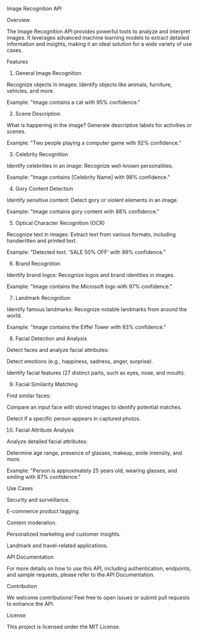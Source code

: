 Image Recognition API

Overview

The Image Recognition API provides powerful tools to analyze and interpret images. It leverages advanced machine learning models to extract detailed information and insights, making it an ideal solution for a wide variety of use cases.

Features

1. General Image Recognition

Recognize objects in images: Identify objects like animals, furniture, vehicles, and more.

Example: "Image contains a cat with 95% confidence."

2. Scene Description

What is happening in the image? Generate descriptive labels for activities or scenes.

Example: "Two people playing a computer game with 92% confidence."

3. Celebrity Recognition

Identify celebrities in an image: Recognize well-known personalities.

Example: "Image contains [Celebrity Name] with 98% confidence."

4. Gory Content Detection

Identify sensitive content: Detect gory or violent elements in an image.

Example: "Image contains gory content with 88% confidence."

5. Optical Character Recognition (OCR)

Recognize text in images: Extract text from various formats, including handwritten and printed text.

Example: "Detected text: 'SALE 50% OFF' with 99% confidence."

6. Brand Recognition

Identify brand logos: Recognize logos and brand identities in images.

Example: "Image contains the Microsoft logo with 97% confidence."

7. Landmark Recognition

Identify famous landmarks: Recognize notable landmarks from around the world.

Example: "Image contains the Eiffel Tower with 93% confidence."

8. Facial Detection and Analysis

Detect faces and analyze facial attributes:

Detect emotions (e.g., happiness, sadness, anger, surprise).

Identify facial features (27 distinct parts, such as eyes, nose, and mouth).

9. Facial Similarity Matching

Find similar faces:

Compare an input face with stored images to identify potential matches.

Detect if a specific person appears in captured photos.

10. Facial Attribute Analysis

Analyze detailed facial attributes:

Determine age range, presence of glasses, makeup, smile intensity, and more.

Example: "Person is approximately 25 years old, wearing glasses, and smiling with 87% confidence."

Use Cases

Security and surveillance.

E-commerce product tagging.

Content moderation.

Personalized marketing and customer insights.

Landmark and travel-related applications.

API Documentation

For more details on how to use this API, including authentication, endpoints, and sample requests, please refer to the API Documentation.

Contribution

We welcome contributions! Feel free to open issues or submit pull requests to enhance the API.

License

This project is licensed under the MIT License.
